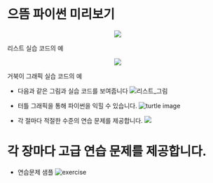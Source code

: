 # 으뜸 파이썬 미리보기

<p align="center">
  <img src="github-image/list-ex.JPG#">
  <p>리스트 실습 코드의 예
</p>

<p align="center">
  <img src="github-image/turtle-ex.JPG#">
  <p>거북이 그래픽 실습 코드의 예
</p>

- 다음과 같은 그림과 실습 코드를 보여줍니다
![리스트_그림](github-image/list-ex.JPG#center)

- 터틀 그래픽을 통해 파이썬을 익힐 수 있습니다.
![turtle image](github-image/turtle-ex.JPG#center)

- 각 절마다 적절한 수준의 연습 문제를 제공합니다.
![](github-image/lab-ex.JPG)

# 각 장마다 고급 연습 문제를 제공합니다.
- 연습문제 샘플
![exercise](github-image/exercise.JPG)
